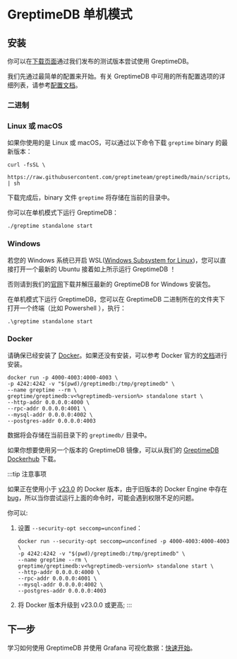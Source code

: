 # GreptimeDB 单机模式

## 安装

你可以在[下载页面](https://greptime.cn/download)通过我们发布的测试版本尝试使用 GreptimeDB。

我们先通过最简单的配置来开始。有关 GreptimeDB 中可用的所有配置选项的详细列表，请参考[配置文档](/user-guide/operations/configuration.md)。

### 二进制

### Linux 或 macOS

如果你使用的是 Linux 或 macOS，可以通过以下命令下载 `greptime` binary 的最新版本：

```shell
curl -fsSL \
  https://raw.githubusercontent.com/greptimeteam/greptimedb/main/scripts/install.sh | sh
```

下载完成后，binary 文件 `greptime` 将存储在当前的目录中。

你可以在单机模式下运行 GreptimeDB：

```shell
./greptime standalone start
```

### Windows

若您的 Windows 系统已开启 WSL([Windows Subsystem for Linux](https://learn.microsoft.com/en-us/windows/wsl/about))，您可以直接打开一个最新的 Ubuntu 接着如上所示运行 GreptimeDB ！

否则请到我们的[官网](https://greptime.com/resources)下载并解压最新的 GreptimeDB for Windows 安装包。

在单机模式下运行 GreptimeDB，您可以在 GreptimeDB 二进制所在的文件夹下打开一个终端（比如 Powershell ），执行：

```shell
.\greptime standalone start
```

### Docker

请确保已经安装了 [Docker](https://www.docker.com/)。如果还没有安装，可以参考 Docker 官方的[文档](https://www.docker.com/get-started/)进行安装。

```shell
docker run -p 4000-4003:4000-4003 \
-p 4242:4242 -v "$(pwd)/greptimedb:/tmp/greptimedb" \
--name greptime --rm \
greptime/greptimedb:v<%greptimedb-version%> standalone start \
--http-addr 0.0.0.0:4000 \
--rpc-addr 0.0.0.0:4001 \
--mysql-addr 0.0.0.0:4002 \
--postgres-addr 0.0.0.0:4003
```

数据将会存储在当前目录下的 `greptimedb/` 目录中。

如果你想要使用另一个版本的 GreptimeDB 镜像，可以从我们的 [GreptimeDB Dockerhub](https://hub.docker.com/r/greptime/greptimedb) 下载。

:::tip 注意事项

如果正在使用小于 [v23.0](https://docs.docker.com/engine/release-notes/23.0/) 的 Docker 版本，由于旧版本的 Docker Engine 中存在 [bug](https://github.com/moby/moby/pull/42681)，所以当你尝试运行上面的命令时，可能会遇到权限不足的问题。

你可以:

1. 设置 `--security-opt seccomp=unconfined`：

   ```shell
   docker run --security-opt seccomp=unconfined -p 4000-4003:4000-4003 \
   -p 4242:4242 -v "$(pwd)/greptimedb:/tmp/greptimedb" \
   --name greptime --rm \
   greptime/greptimedb:v<%greptimedb-version%> standalone start \
   --http-addr 0.0.0.0:4000 \
   --rpc-addr 0.0.0.0:4001 \
   --mysql-addr 0.0.0.0:4002 \
   --postgres-addr 0.0.0.0:4003
   ```

2. 将 Docker 版本升级到 v23.0.0 或更高;
   :::

## 下一步

学习如何使用 GreptimeDB 并使用 Grafana 可视化数据：[快速开始](../quick-start/overview.md)。
